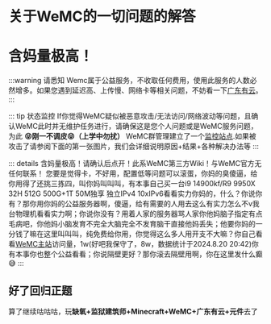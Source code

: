 # 关于WeMC的一切问题的解答

# 含妈量极高！

:::warning 请悉知
Wemc属于公益服务，不收取任何费用，使用此服务的人数必然增多。如果您遇到延迟高、上传慢、网络卡等相关问题，不妨看一下[广东有云](https://qyunt.com/)。
:::

::: tip 状态监控
If你觉得WeMC疑似被恶意攻击/无法访问/网络波动等问题，且确认WeMC此时并无维护任务进行，请确保这是您个人问题或是WeMC服务问题，为此 **😝刚一不调皮😝（上学中勿扰）** WeMC群管理建立了一个[监控站点](http://wemczt.tifenc.asia/).如果被攻击了请参阅下面的第一张图片，我们会详细说明原因+结果+各种解决办法等
:::

::: details 含妈量极高！请确认后点开！此系WeMC第三方Wiki！与WeMC官方无任何联系！
您要是觉得卡，不好用，配置低等问题可以滚蛋，你妈的臭傻逼，给你用得了还挑三拣四，叫你妈叫叫叫，有本事自己买一台i9 14900kf/R9 9950X 32H 512G 500G+1T 50M独享 独立IPv4 10xIPv6看看实力你妈的，什么？你说你有？那你用你妈的公益服务器啊，傻逼，给有需要的人用去这么有实力怎么不v我台物理机看看实力啊；你说你没有？用着人家的服务器骂人家你他妈脑子指定有点毛病吧，你他妈小脑发育不完全大脑完全不发育脑干直接他妈丢失；他要你妈的一分钱了嘛在这里叫叫叫，纯免费给你用，你觉得这么多人用开支不大嘛？你自己看看[WeMC主站](https://wemc.cc/)访问量，1w(好吧我保守了，8w，数据统计于2024.8.20 20:42)你有本事你也整个公益看看；你说隔壁更好？那你滚去隔壁用啊，你在这里发什么癫😅
:::

## 好了回归正题

算了继续咕咕咕，玩**缺氧+监狱建筑师+Minecraft+WeMC+广东有云+元件**去了
